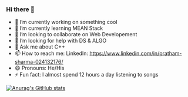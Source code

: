 ### Hi there 👋

- 🔭 I’m currently working on something cool
- 🌱 I’m currently learning MEAN Stack
- 👯 I’m looking to collaborate on Web Developement
- 🤔 I’m looking for help with DS & ALGO
- 💬 Ask me about C++
- 📫 How to reach me: LinkedIn: https://www.linkedin.com/in/pratham-sharma-024132176/
- 😄 Pronouns: He/His
- ⚡ Fun fact: I almost spend 12 hours a day listening to songs

[![Anurag's GitHub stats](https://github-readme-stats.vercel.app/api?username=pratham-ops&hide=contribs&count_private=true&show_icons=true&theme=highcontrast)](https://github.com/anuraghazra/github-readme-stats)
